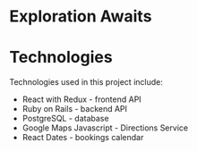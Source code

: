# Exploration Awaits

# Technologies

Technologies used in this project include:

- React with Redux - frontend API
- Ruby on Rails - backend API
- PostgreSQL - database
- Google Maps Javascript - Directions Service
- React Dates - bookings calendar


